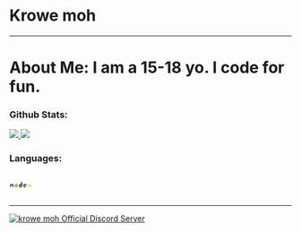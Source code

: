 ## <h1>Krowe moh</h1>

-------

About Me:
I am a 15-18 yo.
I code for fun.
=======


<h3 align="left">Github Stats:</h3>
<a href="https://github.com/Krowe-moh" target="_self"> <img src="https://github-readme-stats.vercel.app/api?username=Krowe-moh&&show_icon=true&title_color=faa1ff&icon_color=00FFFF&text_color=00FFFF&bg_color=0d1117"/> </a>
<a href="https://github.com/Krowe-moh" target="_self"> <img src="https://github-readme-stats.vercel.app/api/top-langs/?username=Krowe-moh&&show_icon=true&title_color=faa1ff&icon_color=00FFFF&text_color=00FFFF&bg_color=0d1117"/> </a>


<h3 align="left">Languages:</h3>
 <a href="https://nodejs.org/" target="_blank"> <img src="https://raw.githubusercontent.com/devicons/devicon/master/icons/nodejs/nodejs-original-wordmark.svg" alt="NodeJS" width="40" height="40"/> </a>

-----------------------------------------------------------------------
<p align="left"> <a href="https://discord.gg/yBpyNnZCd6" target="_blank"> <img src="https://discord.com/assets/3437c10597c1526c3dbd98c737c2bcae.svg" alt="krowe moh Official Discord Server" width="40" height="40"/> </a>
